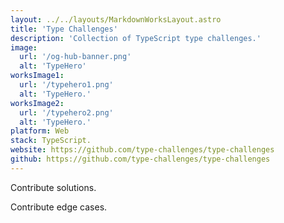 ```yaml
---
layout: ../../layouts/MarkdownWorksLayout.astro
title: 'Type Challenges'
description: 'Collection of TypeScript type challenges.'
image:
  url: '/og-hub-banner.png'
  alt: 'TypeHero'
worksImage1:
  url: '/typehero1.png'
  alt: 'TypeHero.'
worksImage2:
  url: '/typehero2.png'
  alt: 'TypeHero.'
platform: Web
stack: TypeScript.
website: https://github.com/type-challenges/type-challenges
github: https://github.com/type-challenges/type-challenges
---
```


Contribute solutions.

Contribute edge cases.
